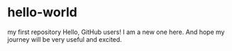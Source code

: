 # hello-world
my first repository
Hello, GitHub users!
I  am a new one here. And hope my journey will be very  useful and excited.
